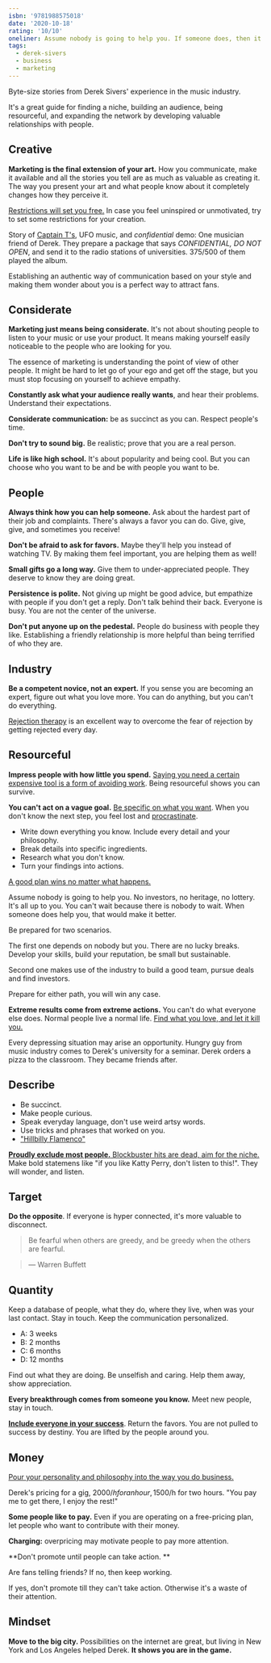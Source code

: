 ```yaml
---
isbn: '9781988575018'
date: '2020-10-18'
rating: '10/10'
oneliner: Assume nobody is going to help you. If someone does, then it gets even better.
tags:
  - derek-sivers
  - business
  - marketing
---
```


Byte-size stories from Derek Sivers' experience in the music industry.

It's a great guide for finding a niche, building an audience, being resourceful, and expanding the network by developing valuable relationships with people.

## Creative

**Marketing is the final extension of your art.**
How you communicate, make it available and all the stories you tell are as much as valuable as creating it.
The way you present your art and what people know about it completely changes how they perceive it.

[Restrictions will set you free.](/tags/restrictions)
In case you feel uninspired or unmotivated, try to set some restrictions for your creation.

Story of [Captain T's](https://sive.rs/capt), UFO music, and _confidential_ demo: One musician friend of Derek.
They prepare a package that says _CONFIDENTIAL, DO NOT OPEN_, and send it to the radio stations of universities.
375/500 of them played the album.

Establishing an authentic way of communication based on your style and making them wonder about you is a perfect way to attract fans.

## Considerate

**Marketing just means being considerate.**
It's not about shouting people to listen to your music or use your product.
It means making yourself easily noticeable to the people who are looking for you.

The essence of marketing is understanding the point of view of other people.
It might be hard to let go of your ego and get off the stage, but you must stop focusing on yourself to achieve empathy.

**Constantly ask what your audience really wants**, and hear their problems.
Understand their expectations.

**Considerate communication:** be as succinct as you can.
Respect people's time.

**Don't try to sound big.**
Be realistic; prove that you are a real person.

**Life is like high school.** It's about popularity and being cool.
But you can choose who you want to be and be with people you want to be.

## People

**Always think how you can help someone.**
Ask about the hardest part of their job and complaints.
There's always a favor you can do.
Give, give, give, and sometimes you receive!

**Don't be afraid to ask for favors.**
Maybe they'll help you instead of watching TV.
By making them feel important, you are helping them as well!

**Small gifts go a long way.**
Give them to under-appreciated people.
They deserve to know they are doing great.

**Persistence is polite.**
Not giving up might be good advice, but empathize with people if you don't get a reply.
Don't talk behind their back.
Everyone is busy.
You are not the center of the universe.

**Don't put anyone up on the pedestal.**
People do business with people they like.
Establishing a friendly relationship is more helpful than being terrified of who they are.

## Industry

**Be a competent novice, not an expert.**
If you sense you are becoming an expert, figure out what you love more.
You can do anything, but you can't do everything.

[Rejection therapy](/tags/rejection) is an excellent way to overcome the fear of rejection by getting rejected every day.

## Resourceful

**Impress people with how little you spend.**
[Saying you need a certain expensive tool is a form of avoiding work](/tags/fancy-tools).
Being resourceful shows you can survive.

**You can't act on a vague goal.** [Be specific on what you want](/tags/be-specific).
When you don't know the next step, you feel lost and [procrastinate](/tags/procrastination).

- Write down everything you know. Include every detail and your philosophy.
- Break details into specific ingredients.
- Research what you don't know.
- Turn your findings into actions.

[A good plan wins no matter what happens.](/tags/without-getting-lucky)

Assume nobody is going to help you. No investors, no heritage, no lottery. It's all up to you. You can't wait because there is nobody to wait. When someone does help you, that would make it better.

Be prepared for two scenarios.

The first one depends on nobody but you. There are no lucky breaks. Develop your skills, build your reputation, be small but sustainable.

Second one makes use of the industry to build a good team, pursue deals and find investors.

Prepare for either path, you will win any case.

**Extreme results come from extreme actions.** You can't do what everyone else does. Normal people live a normal life. [Find what you love, and let it kill you.](/tags/why-are-you-doing)

Every depressing situation may arise an opportunity. Hungry guy from music industry comes to Derek's university for a seminar. Derek orders a pizza to the classroom. They became friends after.

## Describe

- Be succinct.
- Make people curious.
- Speak everyday language, don't use weird artsy words.
- Use tricks and phrases that worked on you.
- ["Hillbilly Flamenco"](https://sive.rs/hillbf)

[**Proudly exclude most people.** Blockbuster hits are dead, aim for the niche.](/tags/audience) Make bold statemens like "if you like Katty Perry, don't listen to this!". They will wonder, and listen.

## Target

**Do the opposite**. If everyone is hyper connected, it's more valuable to disconnect.

> Be fearful when others are greedy, and be greedy when the others are fearful.

> — Warren Buffett

## Quantity

Keep a database of people, what they do, where they live, when was your last contact.
Stay in touch.
Keep the communication personalized.

- A: 3 weeks
- B: 2 months
- C: 6 months
- D: 12 months

Find out what they are doing. Be unselfish and caring. Help them away, show appreciation.

**Every breakthrough comes from someone you know.** Meet new people, stay in touch.

[**Include everyone in your success**](/tags/success).
Return the favors.
You are not pulled to success by destiny.
You are lifted by the people around you.

## Money

[Pour your personality and philosophy into the way you do business.](/tags/your-utopia)

Derek's pricing for a gig, 2000$/h for an hour, 1500$/h for two hours. "You pay me to get there, I enjoy the rest!"

**Some people like to pay.** Even if you are operating on a free-pricing plan, let people who want to contribute with their money.

**Charging:** overpricing may motivate people to pay more attention.

**Don't promote until people can take action. **

Are fans telling friends? If no, then keep working.

If yes, don't promote till they can't take action. Otherwise it's a waste of their attention.

## Mindset

**Move to the big city.** Possibilities on the internet are great, but living in New York and Los Angeles helped Derek. **It shows you are in the game.**
